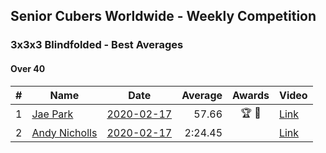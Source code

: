## Senior Cubers Worldwide - Weekly Competition
### 3x3x3 Blindfolded - Best Averages

#### Over 40

| # | Name | Date | Average | Awards | Video |
| :--: | -- | :--: | --: | :--: | -- |
| 1 | [Jae Park](../persons/jae_park.md) | [2020-02-17](2020-02-17.md) | 57.66 | 🏆 🥇 | [Link](https://www.facebook.com/events/173728187264773/permalink/173945660576359/) |
| 2 | [Andy Nicholls](../persons/andy_nicholls.md) | [2020-02-17](2020-02-17.md) | 2:24.45 |  | [Link](https://www.facebook.com/events/173728187264773/permalink/174217337215858/) |


<!-- Global site tag (gtag.js) - Google Analytics -->
<script async src="https://www.googletagmanager.com/gtag/js?id=UA-86348435-3"></script>
<script>window.dataLayer = window.dataLayer || []; function gtag() {dataLayer.push(arguments);} gtag('js', new Date()); gtag('config', 'UA-86348435-3');</script>

